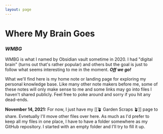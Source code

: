 ```yaml
---
layout: page
---
```


# Where My Brain Goes
### *WMBG*
WMBG is what I named by Obsidian vault sometime in 2020. I had "digital brain" (turns out that's rather popular) and others but the goal is just to follow what seems interesting to me in the moment. ***Off we go!***

What we'll find here is my home note or landing page for exploring my personal knowledge base. Like many other note makers before me, some of these notes will only make sense to me and some links may go into files I haven't shared publicly. Feel free to poke around and sorry if you hit any dead-ends.

**November 14, 2021:** For now, I just have my [[🪴 Garden Scraps 🪴]] page to share. Evnetually I'll move other files over here. As much as I'd prefer to keep all my files in one place, I have to have a folder somewhere as my GitHub repository. I started with an empty folder and I'll try to fill it up.